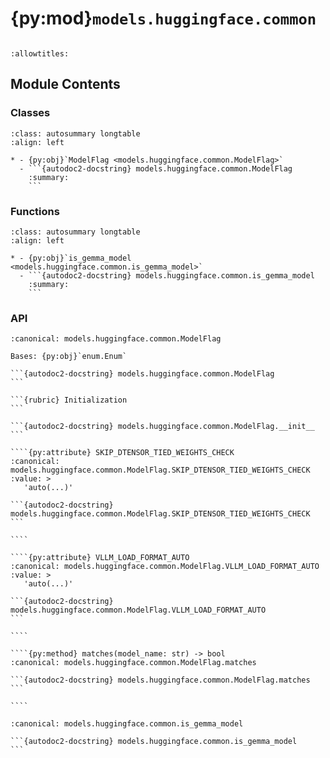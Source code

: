 # {py:mod}`models.huggingface.common`

```{py:module} models.huggingface.common
```

```{autodoc2-docstring} models.huggingface.common
:allowtitles:
```

## Module Contents

### Classes

````{list-table}
:class: autosummary longtable
:align: left

* - {py:obj}`ModelFlag <models.huggingface.common.ModelFlag>`
  - ```{autodoc2-docstring} models.huggingface.common.ModelFlag
    :summary:
    ```
````

### Functions

````{list-table}
:class: autosummary longtable
:align: left

* - {py:obj}`is_gemma_model <models.huggingface.common.is_gemma_model>`
  - ```{autodoc2-docstring} models.huggingface.common.is_gemma_model
    :summary:
    ```
````

### API

`````{py:class} ModelFlag(*args, **kwds)
:canonical: models.huggingface.common.ModelFlag

Bases: {py:obj}`enum.Enum`

```{autodoc2-docstring} models.huggingface.common.ModelFlag
```

```{rubric} Initialization
```

```{autodoc2-docstring} models.huggingface.common.ModelFlag.__init__
```

````{py:attribute} SKIP_DTENSOR_TIED_WEIGHTS_CHECK
:canonical: models.huggingface.common.ModelFlag.SKIP_DTENSOR_TIED_WEIGHTS_CHECK
:value: >
   'auto(...)'

```{autodoc2-docstring} models.huggingface.common.ModelFlag.SKIP_DTENSOR_TIED_WEIGHTS_CHECK
```

````

````{py:attribute} VLLM_LOAD_FORMAT_AUTO
:canonical: models.huggingface.common.ModelFlag.VLLM_LOAD_FORMAT_AUTO
:value: >
   'auto(...)'

```{autodoc2-docstring} models.huggingface.common.ModelFlag.VLLM_LOAD_FORMAT_AUTO
```

````

````{py:method} matches(model_name: str) -> bool
:canonical: models.huggingface.common.ModelFlag.matches

```{autodoc2-docstring} models.huggingface.common.ModelFlag.matches
```

````

`````

````{py:function} is_gemma_model(model_name: str) -> bool
:canonical: models.huggingface.common.is_gemma_model

```{autodoc2-docstring} models.huggingface.common.is_gemma_model
```
````

